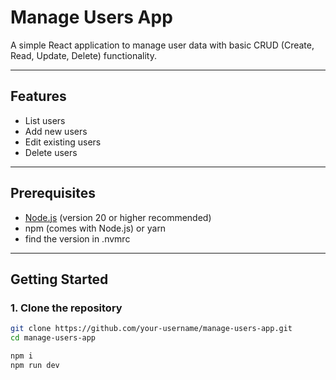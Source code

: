 # Manage Users App

A simple React application to manage user data with basic CRUD (Create, Read, Update, Delete) functionality.

---

## Features

- List users
- Add new users
- Edit existing users
- Delete users

---

## Prerequisites

- [Node.js](https://nodejs.org/) (version 20 or higher recommended)
- npm (comes with Node.js) or yarn
- find the version in .nvmrc

---

## Getting Started

### 1. Clone the repository

```bash
git clone https://github.com/your-username/manage-users-app.git
cd manage-users-app

npm i
npm run dev
```
